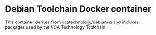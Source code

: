 # Debian Toolchain Docker container

This container derives from
[vcatechnology/debian-ci](https://hub.docker.com/r/vcatechnology/debian-ci) and includes
packages used by the VCA Technology Toolchain

